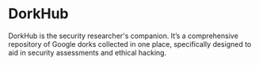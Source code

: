 # DorkHub
DorkHub is the security researcher's companion. It’s a comprehensive repository of Google dorks collected in one place, specifically designed to aid in security assessments and ethical hacking.
